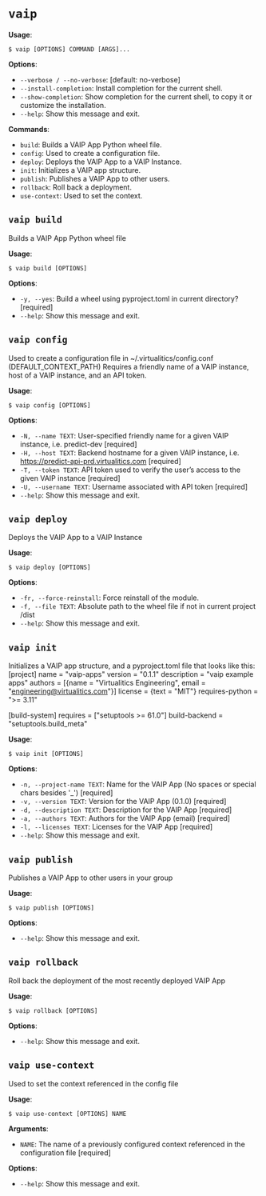 # `vaip`

**Usage**:

```console
$ vaip [OPTIONS] COMMAND [ARGS]...
```

**Options**:

* `--verbose / --no-verbose`: [default: no-verbose]
* `--install-completion`: Install completion for the current shell.
* `--show-completion`: Show completion for the current shell, to copy it or customize the installation.
* `--help`: Show this message and exit.

**Commands**:

* `build`: Builds a VAIP App Python wheel file.
* `config`: Used to create a configuration file.
* `deploy`: Deploys the VAIP App to a VAIP Instance.
* `init`: Initializes a VAIP app structure.
* `publish`: Publishes a VAIP App to other users.
* `rollback`: Roll back a deployment.
* `use-context`: Used to set the context.

## `vaip build`

Builds a VAIP App Python wheel file

**Usage**:

```console
$ vaip build [OPTIONS]
```

**Options**:

* `-y, --yes`: Build a wheel using pyproject.toml in current directory?  [required]
* `--help`: Show this message and exit.

## `vaip config`

Used to create a configuration file in ~/.virtualitics/config.conf (DEFAULT_CONTEXT_PATH)
Requires a friendly name of a VAIP instance, host of a VAIP instance, and an API token.

**Usage**:

```console
$ vaip config [OPTIONS]
```

**Options**:

* `-N, --name TEXT`: User-specified friendly name for a given VAIP instance, i.e. predict-dev  [required]
* `-H, --host TEXT`: Backend hostname for a given VAIP instance, i.e. https://predict-api-prd.virtualitics.com  [required]
* `-T, --token TEXT`: API token used to verify the user’s access to the given VAIP instance  [required]
* `-U, --username TEXT`: Username associated with API token  [required]
* `--help`: Show this message and exit.

## `vaip deploy`

Deploys the VAIP App to a VAIP Instance

**Usage**:

```console
$ vaip deploy [OPTIONS]
```

**Options**:

* `-fr, --force-reinstall`: Force reinstall of the module.
* `-f, --file TEXT`: Absolute path to the wheel file if not in current project /dist
* `--help`: Show this message and exit.

## `vaip init`

Initializes a VAIP app structure, and a pyproject.toml file that looks like this:
[project]
name = "vaip-apps"
version = "0.1.1"
description = "vaip example apps"
authors = [{name = "Virtualitics Engineering", email = "engineering@virtualitics.com"}]
license = {text = "MIT"}
requires-python = ">= 3.11"

[build-system]
requires = ["setuptools >= 61.0"]
build-backend = "setuptools.build_meta"

**Usage**:

```console
$ vaip init [OPTIONS]
```

**Options**:

* `-n, --project-name TEXT`: Name for the VAIP App (No spaces or special chars besides '_')  [required]
* `-v, --version TEXT`: Version for the VAIP App (0.1.0)  [required]
* `-d, --description TEXT`: Description for the VAIP App  [required]
* `-a, --authors TEXT`: Authors for the VAIP App (email)  [required]
* `-l, --licenses TEXT`: Licenses for the VAIP App  [required]
* `--help`: Show this message and exit.

## `vaip publish`

Publishes a VAIP App to other users in your group

**Usage**:

```console
$ vaip publish [OPTIONS]
```

**Options**:

* `--help`: Show this message and exit.

## `vaip rollback`

Roll back the deployment of the most recently deployed VAIP App

**Usage**:

```console
$ vaip rollback [OPTIONS]
```

**Options**:

* `--help`: Show this message and exit.

## `vaip use-context`

Used to set the context referenced in the config file

**Usage**:

```console
$ vaip use-context [OPTIONS] NAME
```

**Arguments**:

* `NAME`: The name of a previously configured context referenced in the configuration file  [required]

**Options**:

* `--help`: Show this message and exit.
